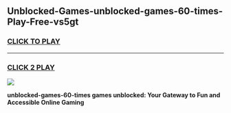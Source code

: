 
## Unblocked-Games-unblocked-games-60-times-Play-Free-vs5gt
<h3>
<a href="https://premium76.site?title=unblocked-games-60-times&ref=22A">CLICK TO PLAY</a></h3>
<hr>

<h3>
<a href="https://premium76.site?title=unblocked-games-60-times&ref=22A">CLICK 2 PLAY</a>
  
</h3>

<a href="https://premium76.site?title=unblocked-games-60-times&ref=22A"><img src="https://clearcache.store/games.png"></a>


**unblocked-games-60-times games unblocked: Your Gateway to Fun and Accessible Online Gaming**
